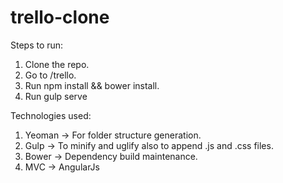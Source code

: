 # trello-clone

Steps to run:

1. Clone the repo.
2. Go to /trello.
3. Run npm install && bower install.
4. Run gulp serve

Technologies used:

1. Yeoman -> For folder structure generation.
2. Gulp -> To minify and uglify also to append .js and .css files.
4. Bower -> Dependency build maintenance.
3. MVC -> AngularJs

